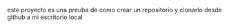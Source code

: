 este proyecto es una preuba de como crear un repositorio y clonarlo desde github a mi escritorio local
